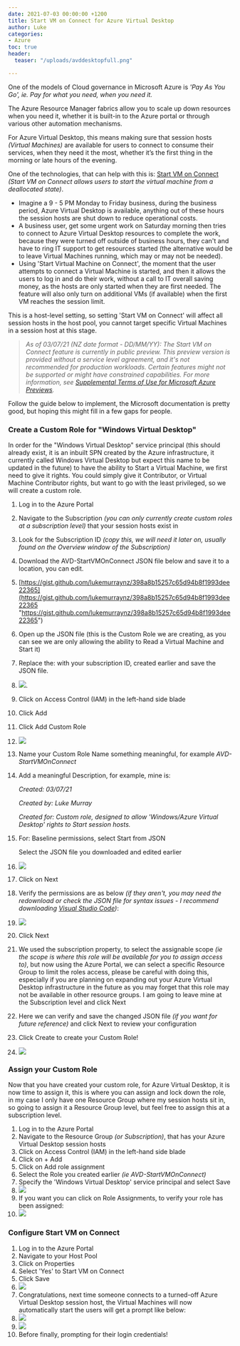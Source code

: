 ```yaml
---
date: 2021-07-03 00:00:00 +1200
title: Start VM on Connect for Azure Virtual Desktop
author: Luke
categories:
- Azure
toc: true
header:
  teaser: "/uploads/avddesktopfull.png"

---
```

One of the models of Cloud governance in Microsoft Azure is _'Pay As You Go', ie. Pay for what you need, when you need it._

The Azure Resource Manager fabrics allow you to scale up down resources when you need it, whether it is built-in to the Azure portal or through various other automation mechanisms.

For Azure Virtual Desktop, this means making sure that session hosts _(Virtual Machines)_ are available for users to connect to consume their services, when they need it the most, whether it’s the first thing in the morning or late hours of the evening.

One of the technologies, that can help with this is: [Start VM on Connect ](https://docs.microsoft.com/en-us/azure/virtual-desktop/start-virtual-machine-connect "Start VM On Connect")_(Start VM on Connect allows users to start the virtual machine from a deallocated state)_.

* Imagine a 9 - 5 PM Monday to Friday business, during the business period, Azure Virtual Desktop is available, anything out of these hours the session hosts are shut down to reduce operational costs.
* A business user, get some urgent work on Saturday morning then tries to connect to Azure Virtual Desktop resources to complete the work, because they were turned off outside of business hours, they can't and have to ring IT support to get resources started (the alternative would be to leave Virtual Machines running, which may or may not be needed).
* Using 'Start Virtual Machine on Connect', the moment that the user attempts to connect a Virtual Machine is started, and then it allows the users to log in and do their work, without a call to IT overall saving money, as the hosts are only started when they are first needed. The feature will also only turn on additional VMs (if available) when the first VM reaches the session limit.

This is a host-level setting, so setting 'Start VM on Connect' will affect all session hosts in the host pool, you cannot target specific Virtual Machines in a session host at this stage.

> _As of 03/07/21 (NZ date format - DD/MM/YY): The Start VM on Connect feature is currently in public preview. This preview version is provided without a service level agreement, and it's not recommended for production workloads. Certain features might not be supported or might have constrained capabilities. For more information, see_ [_Supplemental Terms of Use for Microsoft Azure Previews_](https://azure.microsoft.com/support/legal/preview-supplemental-terms/)_._

Follow the guide below to implement, the Microsoft documentation is pretty good, but hoping this might fill in a few gaps for people.

### Create a Custom Role for "Windows Virtual Desktop"

In order for the "Windows Virtual Desktop" service principal (this should already exist, it is an inbuilt SPN created by the Azure infrastructure, it currently called Windows Virtual Desktop but expect this name to be updated in the future) to have the ability to Start a Virtual Machine, we first need to give it rights. You could simply give it Contributor, or Virtual Machine Contributor rights, but want to go with the least privileged, so we will create a custom role.

 1. Log in to the Azure Portal
 2. Navigate to the Subscription _(you can only currently create custom roles at a subscription level)_ that your session hosts exist in
 3. Look for the Subscription ID _(copy this, we will need it later on, usually found on the Overview window of the Subscription)_
 4. Download the AVD-StartVMOnConnect JSON file below and save it to a location, you can edit.
 5. [https://gist.github.com/lukemurraynz/398a8b15257c65d94b8f1993dee22365](https://gist.github.com/lukemurraynz/398a8b15257c65d94b8f1993dee22365 "https://gist.github.com/lukemurraynz/398a8b15257c65d94b8f1993dee22365")
 6. Open up the JSON file (this is the Custom Role we are creating, as you can see we are only allowing the ability to Read a Virtual Machine and Start it)
 7. Replace the: <SubscriptionID> with your subscription ID, created earlier and save the JSON file.
 8. ![](/uploads/customrolejson_subscriptionid.png).
 9. Click on Access Control (IAM) in the left-hand side blade
10. Click Add
11. Click Add Custom Role
12. ![](/uploads/azureportal_iam_customrole.png)
13. Name your Custom Role Name something meaningful, for example _AVD-StartVMOnConnect_
14. Add a meaningful Description, for example, mine is:

    _Created: 03/07/21_

    _Created by: Luke Murray_

    _Created for: Custom role, designed to allow 'Windows/Azure Virtual Desktop' rights to Start session hosts._
15. For: Baseline permissions, select Start from JSON

    Select the JSON file you downloaded and edited earlier
16. ![](/uploads/azureportal_iam_customrole_create.png)
17. Click on Next
18. Verify the permissions are as below _(if they aren't, you may need the redownload or check the JSON file for syntax issues - I recommend downloading_ [_Visual Studio Code_](https://code.visualstudio.com/ "Visual Studio Code")_)_:
19. ![](/uploads/azureportal_iam_customrole_permissions.png)
20. Click Next
21. We used the subscription property, to select the assignable scope _(ie the scope is where this role will be available for you to assign access to)_, but now using the Azure Portal, we can select a specific Resource Group to limit the roles access, please be careful with doing this, especially if you are planning on expanding out your Azure Virtual Desktop infrastructure in the future as you may forget that this role may not be available in other resource groups. I am going to leave mine at the Subscription level and click Next
22. Here we can verify and save the changed JSON file _(if you want for future reference)_ and click Next to review your configuration
23. Click Create to create your Custom Role!
24. ![](/uploads/azureportal_iam_customrole_reviewcreate.png)

### Assign your Custom Role

Now that you have created your custom role, for Azure Virtual Desktop, it is now time to assign it, this is where you can assign and lock down the role, in my case I only have one Resource Group where my session hosts sit in, so going to assign it a Resource Group level, but feel free to assign this at a subscription level.

 1. Log in to the Azure Portal
 2. Navigate to the Resource Group _(or Subscription)_, that has your Azure Virtual Desktop session hosts
 3. Click on Access Control (IAM) in the left-hand side blade
 4. Click on + Add
 5. Click on Add role assignment
 6. Select the Role you created earlier _(ie AVD-StartVMOnConnect)_
 7. Specify the 'Windows Virtual Desktop' service principal and select Save
 8. ![](/uploads/azureportal_addroleassignment.png)
 9. If you want you can click on Role Assignments, to verify your role has been assigned:
10. ![](/uploads/azureportal_assignedrolecheck.png)

### Configure Start VM on Connect

 1. Log in to the Azure Portal
 2. Navigate to your Host Pool
 3. Click on Properties
 4. Select 'Yes' to Start VM on Connect
 5. Click Save
 6. ![](/uploads/azureportal_startvmonconnect.png)
 7. Congratulations, next time someone connects to a turned-off Azure Virtual Desktop session host, the Virtual Machines will now automatically start the users will get a prompt like below:
 8. ![](/uploads/avd_startvmconnectprogress1.png)
 9. ![](/uploads/avd_startvmconnectprogress2.png)
10. Before finally, prompting for their login credentials!